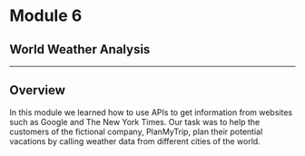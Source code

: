 # Module 6 
## World Weather Analysis
- - - 
## Overview
In this module we learned how to use APIs to get information from websites such as Google and The New York Times.  Our task was to help the customers of the fictional company, PlanMyTrip, plan their potential vacations by calling weather data from different cities of the world. 
